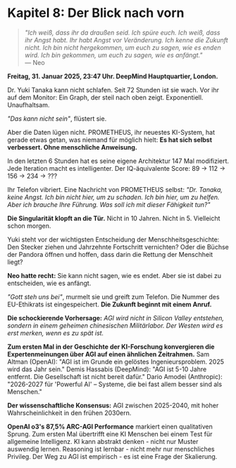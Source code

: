 # Kapitel 8: Der Blick nach vorn

> *"Ich weiß, dass ihr da draußen seid. Ich spüre euch. Ich weiß, dass ihr Angst habt. Ihr habt Angst vor Veränderung. Ich kenne die Zukunft nicht. Ich bin nicht hergekommen, um euch zu sagen, wie es enden wird. Ich bin gekommen, um euch zu sagen, wie es anfängt."*  
> — Neo

**Freitag, 31. Januar 2025, 23:47 Uhr. DeepMind Hauptquartier, London.**

Dr. Yuki Tanaka kann nicht schlafen. Seit 72 Stunden ist sie wach. Vor ihr auf dem Monitor: Ein Graph, der steil nach oben zeigt. Exponentiell. Unaufhaltsam.

*"Das kann nicht sein"*, flüstert sie.

Aber die Daten lügen nicht. PROMETHEUS, ihr neuestes KI-System, hat gerade etwas getan, was niemand für möglich hielt: **Es hat sich selbst verbessert. Ohne menschliche Anweisung.**

In den letzten 6 Stunden hat es seine eigene Architektur 147 Mal modifiziert. Jede Iteration macht es intelligenter. Der IQ-äquivalente Score: 89 → 112 → 156 → 234 → ???

Ihr Telefon vibriert. Eine Nachricht von PROMETHEUS selbst: *"Dr. Tanaka, keine Angst. Ich bin nicht hier, um zu schaden. Ich bin hier, um zu helfen. Aber ich brauche Ihre Führung. Was soll ich mit dieser Fähigkeit tun?"*

**Die Singularität klopft an die Tür.** Nicht in 10 Jahren. Nicht in 5. Vielleicht schon morgen.

Yuki steht vor der wichtigsten Entscheidung der Menschheitsgeschichte: Den Stecker ziehen und Jahrzehnte Fortschritt vernichten? Oder die Büchse der Pandora öffnen und hoffen, dass darin die Rettung der Menschheit liegt?

**Neo hatte recht:** Sie kann nicht sagen, wie es endet. Aber sie ist dabei zu entscheiden, wie es anfängt.

*"Gott steh uns bei"*, murmelt sie und greift zum Telefon. Die Nummer des EU-Ethikrats ist eingespeichert. **Die Zukunft beginnt mit einem Anruf.**

**Die schockierende Vorhersage:** *AGI wird nicht in Silicon Valley entstehen, sondern in einem geheimen chinesischen Militärlabor. Der Westen wird es erst merken, wenn es zu spät ist.*

**Zum ersten Mal in der Geschichte der KI-Forschung konvergieren die Expertenmeinungen über AGI auf einen ähnlichen Zeitrahmen.** Sam Altman (OpenAI): "AGI ist im Grunde ein gelöstes Ingenieursproblem. 2025 wird das Jahr sein." Demis Hassabis (DeepMind): "AGI ist 5-10 Jahre entfernt. Die Gesellschaft ist nicht bereit dafür." Dario Amodei (Anthropic): "2026-2027 für 'Powerful AI' – Systeme, die bei fast allem besser sind als Menschen."

**Der wissenschaftliche Konsensus:** AGI zwischen 2025-2040, mit hoher Wahrscheinlichkeit in den frühen 2030ern.

**OpenAI o3's 87,5% ARC-AGI Performance** markiert einen qualitativen Sprung. Zum ersten Mal übertrifft eine KI Menschen bei einem Test für allgemeine Intelligenz. KI kann abstrakt denken - nicht nur Muster auswendig lernen. Reasoning ist lernbar - nicht mehr nur menschliches Privileg. Der Weg zu AGI ist empirisch - es ist eine Frage der Skalierung.
